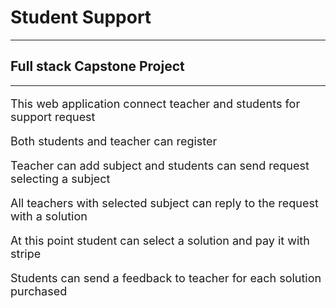 <html>
<head></head>
<style>
p{
font-size: 18px;
}
</style>
<body>
<h1>Student Support</h1>
<hr>
<h2>Full stack Capstone Project</h2>
<hr>
<p>This web application connect teacher and students for support request</p>
<p>Both students and teacher can register</p>
<p>Teacher can add subject and students can send request selecting a subject</p>
<p>All teachers with selected subject can reply to the request with a solution</p>
<p>At this point student can select a solution and pay it with stripe</p>
<p>Students can send a feedback to teacher for each solution purchased</p>
</body>
</html>